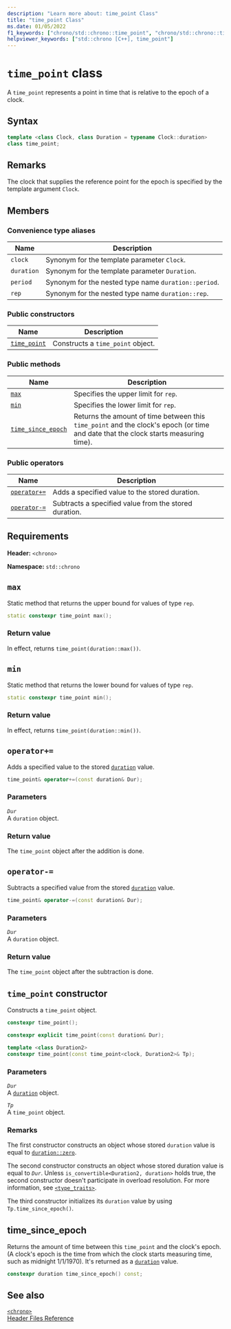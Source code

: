 ```yaml
---
description: "Learn more about: time_point Class"
title: "time_point Class"
ms.date: 01/05/2022
f1_keywords: ["chrono/std::chrono::time_point", "chrono/std::chrono::time_point::time_point", "chrono/std::chrono::time_point::max", "chrono/std::chrono::time_point::min", "chrono/std::chrono::time_point::time_since_epoch"]
helpviewer_keywords: ["std::chrono [C++], time_point"]
---
```

# `time_point` class

A `time_point` represents a point in time that is relative to the epoch of a clock.

## Syntax

```cpp
template <class Clock, class Duration = typename Clock::duration>
class time_point;
```

## Remarks

The clock that supplies the reference point for the epoch is specified by the template argument `Clock`.

## Members

### Convenience type aliases

|Name|Description|
|----------|-----------------|
|`clock`|Synonym for the template parameter `Clock`.|
|`duration`|Synonym for the template parameter `Duration`.|
|`period`|Synonym for the nested type name `duration::period`.|
|`rep`|Synonym for the nested type name `duration::rep`.|

### Public constructors

|Name|Description|
|----------|-----------------|
|[`time_point`](#time_point)|Constructs a `time_point` object.|

### Public methods

|Name|Description|
|----------|-----------------|
|[`max`](#max)|Specifies the upper limit for `rep`.|
|[`min`](#min)|Specifies the lower limit for `rep`.|
|[`time_since_epoch`](#time_since_epoch)|Returns the amount of time between this `time_point` and the clock's epoch (or time and date that the clock starts measuring time).|

### Public operators

|Name|Description|
|----------|-----------------|
|[`operator+=`](#op_add_eq)|Adds a specified value to the stored duration.|
|[`operator-=`](#operator-_eq)|Subtracts a specified value from the stored duration.|

## Requirements

**Header:** `<chrono>`

**Namespace:** `std::chrono`

## <a name="max"></a> `max`

Static method that returns the upper bound for values of type `rep`.

```cpp
static constexpr time_point max();
```

### Return value

In effect, returns `time_point(duration::max())`.

## <a name="min"></a> `min`

Static method that returns the lower bound for values of type `rep`.

```cpp
static constexpr time_point min();
```

### Return value

In effect, returns `time_point(duration::min())`.

## <a name="op_add_eq"></a> `operator+=`

Adds a specified value to the stored [`duration`](../standard-library/duration-class.md) value.

```cpp
time_point& operator+=(const duration& Dur);
```

### Parameters

*`Dur`*\
A `duration` object.

### Return value

The `time_point` object after the addition is done.

## <a name="operator-_eq"></a> `operator-=`

Subtracts a specified value from the stored [`duration`](../standard-library/duration-class.md) value.

```cpp
time_point& operator-=(const duration& Dur);
```

### Parameters

*`Dur`*\
A `duration` object.

### Return value

The `time_point` object after the subtraction is done.

## <a name="time_point"></a> `time_point` constructor

Constructs a `time_point` object.

```cpp
constexpr time_point();

constexpr explicit time_point(const duration& Dur);

template <class Duration2>
constexpr time_point(const time_point<clock, Duration2>& Tp);
```

### Parameters

*`Dur`*\
A [`duration`](../standard-library/duration-class.md) object.

*`Tp`*\
A `time_point` object.

### Remarks

The first constructor constructs an object whose stored `duration` value is equal to [`duration::zero`](../standard-library/duration-class.md#zero).

The second constructor constructs an object whose stored duration value is equal to *`Dur`*. Unless `is_convertible<Duration2, duration>` holds true, the second constructor doesn't participate in overload resolution. For more information, see [`<type_traits>`](../standard-library/type-traits.md).

The third constructor initializes its `duration` value by using `Tp.time_since_epoch()`.

## <a name="time_since_epoch"></a> time_since_epoch

Returns the amount of time between this `time_point` and the clock's epoch. (A clock's epoch is the time from which the clock starts measuring time, such as midnight 1/1/1970). It's returned as a [`duration`](../standard-library/duration-class.md) value.

```cpp
constexpr duration time_since_epoch() const;
```

## See also

[`<chrono>`](../standard-library/chrono.md)\
[Header Files Reference](../standard-library/cpp-standard-library-header-files.md)

